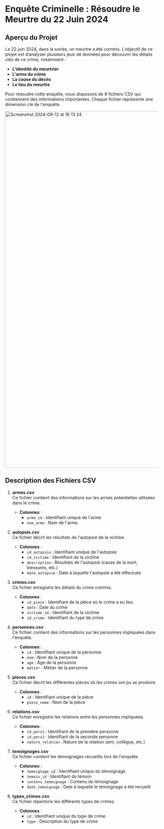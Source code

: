 # Enquête Criminelle : Résoudre le Meurtre du 22 Juin 2024

## Aperçu du Projet

Le 22 juin 2024, dans la soirée, un meurtre a été commis. L’objectif de ce projet est d’analyser plusieurs jeux de données pour découvrir les détails clés de ce crime, notamment :

- **L'identité du meurtrier**
- **L'arme du crime**
- **La cause du décès**
- **Le lieu du meurtre**

Pour résoudre cette enquête, nous disposons de 8 fichiers CSV qui contiennent des informations importantes. Chaque fichier représente une dimension clé de l'enquête.

<img width="1168" alt="Screenshot 2024-09-12 at 16 13 24" src="https://github.com/user-attachments/assets/842af8e6-4064-4740-82ed-ed681a19cd0d">


## Description des Fichiers CSV

1. **armes.csv**  
   Ce fichier contient des informations sur les armes potentielles utilisées dans le crime.  
   - **Colonnes** :  
     - `arme_id` : Identifiant unique de l'arme  
     - `nom_arme` : Nom de l'arme

2. **autopsie.csv**  
   Ce fichier décrit les résultats de l'autopsie de la victime.  
   - **Colonnes** :  
     - `id_autopsie` : Identifiant unique de l'autopsie  
     - `id_victime` : Identifiant de la victime  
     - `description` : Résultats de l'autopsie (cause de la mort, blessures, etc.)  
     - `date_autopsie` : Date à laquelle l'autopsie a été effectuée

3. **crimes.csv**  
   Ce fichier enregistre les détails du crime commis.  
   - **Colonnes** :  
     - `id_piece` : Identifiant de la pièce où le crime a eu lieu  
     - `date` : Date du crime  
     - `victime_id` : Identifiant de la victime  
     - `id_crime` : Identifiant du type de crime

4. **personnes.csv**  
   Ce fichier contient des informations sur les personnes impliquées dans l'enquête.  
   - **Colonnes** :  
     - `id` : Identifiant unique de la personne  
     - `nom` : Nom de la personne  
     - `age` : Âge de la personne  
     - `metier` : Métier de la personne

5. **pieces.csv**  
   Ce fichier décrit les différentes pièces où les crimes ont pu se produire.  
   - **Colonnes** :  
     - `id` : Identifiant unique de la pièce  
     - `piece_name` : Nom de la pièce

6. **relations.csv**  
   Ce fichier enregistre les relations entre les personnes impliquées.  
   - **Colonnes** :  
     - `id_pers1` : Identifiant de la première personne  
     - `id_pers2` : Identifiant de la seconde personne  
     - `nature_relation` : Nature de la relation (ami, collègue, etc.)

7. **temoignages.csv**  
   Ce fichier contient les témoignages recueillis lors de l'enquête.  
   - **Colonnes** :  
     - `temoignage_id` : Identifiant unique du témoignage  
     - `temoin_id` : Identifiant du témoin  
     - `contenu_temoignage` : Contenu du témoignage  
     - `date_temoignage` : Date à laquelle le témoignage a été recueilli

8. **types_crimes.csv**  
   Ce fichier répertorie les différents types de crimes.  
   - **Colonnes** :  
     - `id` : Identifiant unique du type de crime  
     - `type` : Description du type de crime
